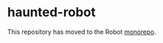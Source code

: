 # haunted-robot

This repository has moved to the Robot [monorepo](https://github.com/matthewp/robot/tree/main/packages/haunted-robot).
